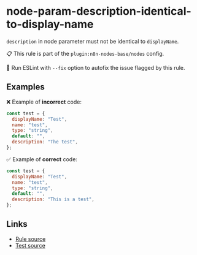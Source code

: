[//]: # "File generated from a template. Do not edit this file directly."

# node-param-description-identical-to-display-name

`description` in node parameter must not be identical to `displayName`.

📋 This rule is part of the `plugin:n8n-nodes-base/nodes` config.

🔧 Run ESLint with `--fix` option to autofix the issue flagged by this rule.

## Examples

❌ Example of **incorrect** code:

```js
const test = {
  displayName: "Test",
  name: "test",
  type: "string",
  default: "",
  description: "The test",
};
```

✅ Example of **correct** code:

```js
const test = {
  displayName: "Test",
  name: "test",
  type: "string",
  default: "",
  description: "This is a test",
};
```

## Links

- [Rule source](../../lib/rules/node-param-description-identical-to-display-name.ts)
- [Test source](../../tests/node-param-description-identical-to-display-name.test.ts)
